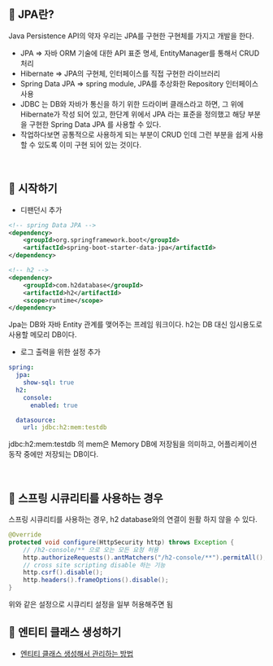 📌 JPA란?
-

Java Persistence API의 약자
우리는 JPA를 구현한 구현체를 가지고 개발을 한다.   

* JPA => 자바 ORM 기술에 대한 API 표준 명세, EntityManager를 통해서 CRUD처리   
* Hibernate => JPA의 구현체, 인터페이스를 직접 구현한 라이브러리   
* Spring Data JPA => spring module, JPA를 추상화한 Repository 인터페이스 사용   
* JDBC 는 DB와 자바가 통신을 하기 위한 드라이버 클래스라고 하면, 그 위에 Hibernate가 작성 되어 있고, 한단계 위에서 JPA 라는 표준을 정의했고 해당 부분을 구현한 Spring Data JPA 를 사용할 수 있다.
* 작업하다보면 공통적으로 사용하게 되는 부분이 CRUD 인데 그런 부분을 쉽게 사용할 수 있도록 이미 구현 되어 있는 것이다.



<br/>

📌 시작하기
-

* 디팬던시 추가
```xml
<!-- spring Data JPA -->
<dependency>
    <groupId>org.springframework.boot</groupId>
    <artifactId>spring-boot-starter-data-jpa</artifactId>
</dependency>

<!-- h2 -->
<dependency>
    <groupId>com.h2database</groupId>
    <artifactId>h2</artifactId>
    <scope>runtime</scope>
</dependency>
```
Jpa는 DB와 자바 Entity 관계를 맺어주는 프레임 워크이다. 
h2는 DB 대신 임시용도로 사용할 메모리 DB이다.


* 로그 출력을 위한 설정 추가
```yml
spring:
  jpa:
    show-sql: true
  h2:
    console:
      enabled: true

  datasource:
    url: jdbc:h2:mem:testdb
```
jdbc:h2:mem:testdb 의 mem은 Memory DB에 저장됨을 의미하고, 어플리케이션 동작 중에만 저장되는 DB이다.


<br/>

📌 스프링 시큐리티를 사용하는 경우
-
스프링 시큐리티를 사용하는 경우, h2 database와의 연결이 원활 하지 않을 수 있다.
```java
@Override
protected void configure(HttpSecurity http) throws Exception {
    // /h2-console/** 으로 오는 모든 요청 허용
    http.authorizeRequests().antMatchers("/h2-console/**").permitAll();
    // cross site scripting disable 하는 기능
    http.csrf().disable();
    http.headers().frameOptions().disable();
}
```
위와 같은 설정으로 시큐리티 설정을 일부 허용해주면 됨


📌 엔티티 클래스 생성하기
-
* [엔티티 클래스 생성해서 관리하는 방법](Entity.md)

